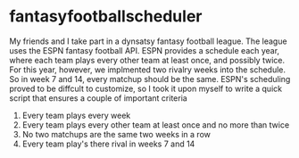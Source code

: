 # fantasyfootballscheduler

My friends and I take part in a dynsatsy fantasy football league. The league uses the ESPN fantasy football API. ESPN provides a schedule each year, where each team plays every other team at least once, and possibly twice. For this year, however, we implmented two rivalry weeks into the schedule. So in week 7 and 14, every matchup should be the same. ESPN's scheduling proved to be diffcult to customize, so I took it upon myself to write a quick script that ensures a couple of important criteria
1) Every team plays every week
2) Every team plays every other team at least once and no more than twice
3) No two matchups are the same two weeks in a row
4) Every team play's there rival in weeks 7 and 14
